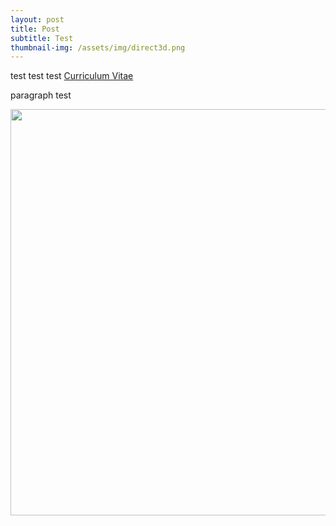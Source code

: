 ```yaml
---
layout: post
title: Post
subtitle: Test
thumbnail-img: /assets/img/direct3d.png
---
```


test test test [Curriculum Vitae](https://drive.google.com/file/d/1hqm60XJ0-QDLmXFYZ1klpW1z_U_48r6b/view?usp=sharing)

paragraph test

<p align="center">
  <img width=650 src="/assets/img/direct3d.png"/>
</p>
